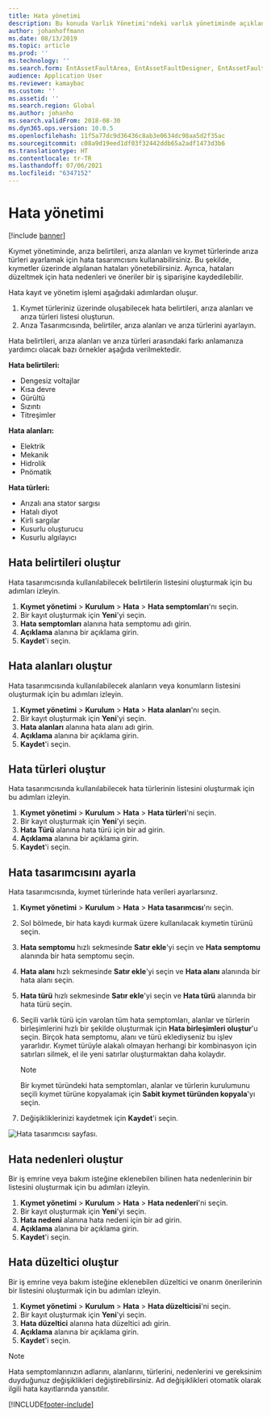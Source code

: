 ```yaml
---
title: Hata yönetimi
description: Bu konuda Varlık Yönetimi'ndeki varlık yönetiminde açıklanmaktadır.
author: johanhoffmann
ms.date: 08/13/2019
ms.topic: article
ms.prod: ''
ms.technology: ''
ms.search.form: EntAssetFaultArea, EntAssetFaultDesigner, EntAssetFaultCopyFromObjectType, EntAssetFaultRemedy, EntAssetObjectFaultRelationRequestInfoPart, EntAssetObjectFaultRelationWorkOrderInfoPart, EntAssetFaultCreateCombinations, EntAssetObjectFaultSymptom, EntAssetObjectFaultSymptomListPage, EntAssetFaultType, EntAssetFaultSymptom, EntAssetFaultCause
audience: Application User
ms.reviewer: kamaybac
ms.custom: ''
ms.assetid: ''
ms.search.region: Global
ms.author: johanho
ms.search.validFrom: 2018-08-30
ms.dyn365.ops.version: 10.0.5
ms.openlocfilehash: 11f5a77dc9d36436c8ab3e0634dc98aa5d2f35ac
ms.sourcegitcommit: c08a9d19eed1df03f32442ddb65a2adf1473d3b6
ms.translationtype: HT
ms.contentlocale: tr-TR
ms.lasthandoff: 07/06/2021
ms.locfileid: "6347152"
---
```

# <a name="fault-management"></a>Hata yönetimi

[!include [banner](../../includes/banner.md)]

 

Kıymet yönetiminde, arıza belirtileri, arıza alanları ve kıymet türlerinde arıza türleri ayarlamak için hata tasarımcısını kullanabilirsiniz. Bu şekilde, kıymetler üzerinde algılanan hataları yönetebilirsiniz. Ayrıca, hataları düzeltmek için hata nedenleri ve öneriler bir iş siparişine kaydedilebilir.

Hata kayıt ve yönetim işlemi aşağıdaki adımlardan oluşur.

1. Kıymet türleriniz üzerinde oluşabilecek hata belirtileri, arıza alanları ve arıza türleri listesi oluşturun.
2. Arıza Tasarımcısında, belirtiler, arıza alanları ve arıza türlerini ayarlayın.

Hata belirtileri, arıza alanları ve arıza türleri arasındaki farkı anlamanıza yardımcı olacak bazı örnekler aşağıda verilmektedir.

**Hata belirtileri:**

- Dengesiz voltajlar
- Kısa devre
- Gürültü
- Sızıntı
- Titreşimler

**Hata alanları:**

- Elektrik
- Mekanik
- Hidrolik
- Pnömatik

**Hata türleri:**

- Arızalı ana stator sargısı
- Hatalı diyot
- Kirli sargılar
- Kusurlu oluşturucu
- Kusurlu algılayıcı

## <a name="create-fault-symptoms"></a>Hata belirtileri oluştur

Hata tasarımcısında kullanılabilecek belirtilerin listesini oluşturmak için bu adımları izleyin.

1. **Kıymet yönetimi** \> **Kurulum** \> **Hata** \> **Hata semptomları**'nı seçin.
2. Bir kayıt oluşturmak için **Yeni**'yi seçin.
3. **Hata semptomları** alanına hata semptomu adı girin.
4. **Açıklama** alanına bir açıklama girin.
5. **Kaydet**'i seçin.

## <a name="create-fault-areas"></a>Hata alanları oluştur

Hata tasarımcısında kullanılabilecek alanların veya konumların listesini oluşturmak için bu adımları izleyin.

1. **Kıymet yönetimi** \> **Kurulum** \> **Hata** \> **Hata alanları**'nı seçin.
2. Bir kayıt oluşturmak için **Yeni**'yi seçin.
3. **Hata alanları** alanına hata alanı adı girin.
4. **Açıklama** alanına bir açıklama girin.
5. **Kaydet**'i seçin.

## <a name="create-fault-types"></a>Hata türleri oluştur

Hata tasarımcısında kullanılabilecek hata türlerinin listesini oluşturmak için bu adımları izleyin.

1. **Kıymet yönetimi** \> **Kurulum** \> **Hata** \> **Hata türleri**'ni seçin.
2. Bir kayıt oluşturmak için **Yeni**'yi seçin.
3. **Hata Türü** alanına hata türü için bir ad girin.
4. **Açıklama** alanına bir açıklama girin.
5. **Kaydet**'i seçin.

## <a name="set-up-the-fault-designer"></a>Hata tasarımcısını ayarla

Hata tasarımcısında, kıymet türlerinde hata verileri ayarlarsınız.

1. **Kıymet yönetimi** \> **Kurulum** \> **Hata** \> **Hata tasarımcısı**'nı seçin.
2. Sol bölmede, bir hata kaydı kurmak üzere kullanılacak kıymetin türünü seçin.
3. **Hata semptomu** hızlı sekmesinde **Satır ekle**'yi seçin ve **Hata semptomu** alanında bir hata semptomu seçin.
4. **Hata alanı** hızlı sekmesinde **Satır ekle**'yi seçin ve **Hata alanı** alanında bir hata alanı seçin.
5. **Hata türü** hızlı sekmesinde **Satır ekle**'yi seçin ve **Hata türü** alanında bir hata türü seçin.
6. Seçili varlık türü için varolan tüm hata semptomları, alanlar ve türlerin birleşimlerini hızlı bir şekilde oluşturmak için **Hata birleşimleri oluştur**'u seçin. Birçok hata semptomu, alanı ve türü eklediyseniz bu işlev yararlıdır. Kıymet türüyle alakalı olmayan herhangi bir kombinasyon için satırları silmek, el ile yeni satırlar oluşturmaktan daha kolaydır.

    > [!NOTE]
    > Bir kıymet türündeki hata semptomları, alanlar ve türlerin kurulumunu seçili kıymet türüne kopyalamak için **Sabit kıymet türünden kopyala**'yı seçin.

7. Değişikliklerinizi kaydetmek için **Kaydet**'i seçin.

![Hata tasarımcısı sayfası.](media/21-setup-for-work-orders.png)

## <a name="create-fault-causes"></a>Hata nedenleri oluştur

Bir iş emrine veya bakım isteğine eklenebilen bilinen hata nedenlerinin bir listesini oluşturmak için bu adımları izleyin.

1. **Kıymet yönetimi** \> **Kurulum** \> **Hata** \> **Hata nedenleri**'ni seçin.
2. Bir kayıt oluşturmak için **Yeni**'yi seçin.
3. **Hata nedeni** alanına hata nedeni için bir ad girin.
4. **Açıklama** alanına bir açıklama girin.
5. **Kaydet**'i seçin.

## <a name="create-fault-remedies"></a>Hata düzeltici oluştur

Bir iş emrine veya bakım isteğine eklenebilen düzeltici ve onarım önerilerinin bir listesini oluşturmak için bu adımları izleyin.

1. **Kıymet yönetimi** \> **Kurulum** \> **Hata** \> **Hata düzelticisi**'ni seçin.
2. Bir kayıt oluşturmak için **Yeni**'yi seçin.
3. **Hata düzeltici** alanına hata düzeltici adı girin.
4. **Açıklama** alanına bir açıklama girin.
5. **Kaydet**'i seçin.

> [!NOTE]
> Hata semptomlarınızın adlarını, alanlarını, türlerini, nedenlerini ve gereksinim duyduğunuz değişiklikleri değiştirebilirsiniz. Ad değişiklikleri otomatik olarak ilgili hata kayıtlarında yansıtılır.


[!INCLUDE[footer-include](../../../includes/footer-banner.md)]